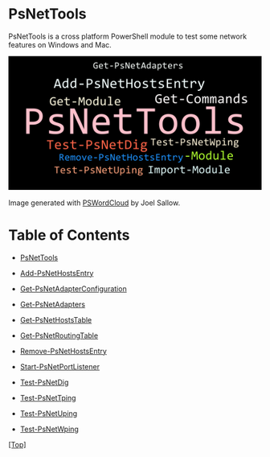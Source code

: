 # PsNetTools

PsNetTools is a cross platform PowerShell module to test some network features on Windows and Mac.

![PsNetTools](./Images/NewPsNetTools.png)

Image generated with [PSWordCloud](https://github.com/vexx32/PSWordCloud) by Joel Sallow.

# Table of Contents

- [PsNetTools](#psnettools) 

- [Add-PsNetHostsEntry](./Docs/Add-PsNetHostsEntry.md)
- [Get-PsNetAdapterConfiguration](./Docs/Get-PsNetAdapterConfiguration.md)
- [Get-PsNetAdapters](./Docs/Get-PsNetAdapters.md)
- [Get-PsNetHostsTable](./Docs/Get-PsNetHostsTable.md)
- [Get-PsNetRoutingTable](./Docs/Get-PsNetRoutingTable.md)
- [Remove-PsNetHostsEntry](./Docs/Remove-PsNetHostsEntry.md)
- [Start-PsNetPortListener](./Docs/Start-PsNetPortListener.md)
- [Test-PsNetDig](./Docs/Test-PsNetDig.md)
- [Test-PsNetTping](./Docs/Test-PsNetTping.md)
- [Test-PsNetUping](./Docs/Test-PsNetUping.md)
- [Test-PsNetWping](./Docs/Test-PsNetWping.md)

[ [Top] ](#psnettools)
